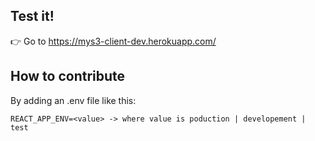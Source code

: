 ## Test it!

:point_right: Go to https://mys3-client-dev.herokuapp.com/ 

## How to contribute

By adding an .env file like this:

```
REACT_APP_ENV=<value> -> where value is poduction | developement | test
```
